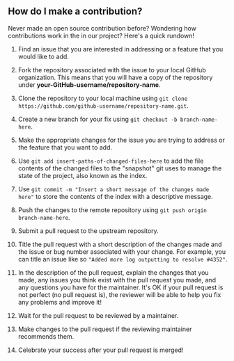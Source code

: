 ## How do I make a contribution?

Never made an open source contribution before? Wondering how contributions work in the in our project? Here's a quick rundown!

1. Find an issue that you are interested in addressing or a feature that you would like to add.
    
1. Fork the repository associated with the issue to your local GitHub organization. This means that you will have a copy of the repository under **your-GitHub-username/repository-name**.
    
1. Clone the repository to your local machine using `git clone https://github.com/github-username/repository-name.git`.

1. Create a new branch for your fix using `git checkout -b branch-name-here`.
    
1. Make the appropriate changes for the issue you are trying to address or the feature that you want to add.
    
1. Use `git add insert-paths-of-changed-files-here` to add the file contents of the changed files to the "snapshot" git uses to manage the state of the project, also known as the index.

1. Use `git commit -m "Insert a short message of the changes made here"` to store the contents of the index with a descriptive message.

1. Push the changes to the remote repository using `git push origin branch-name-here`.
    
1. Submit a pull request to the upstream repository.
    
1. Title the pull request with a short description of the changes made and the issue or bug number associated with your change. For example, you can title an issue like so `"Added more log outputting to resolve #4352"`.
    
1. In the description of the pull request, explain the changes that you made, any issues you think exist with the pull request you made, and any questions you have for the maintainer. It's OK if your pull request is not perfect (no pull request is), the reviewer will be able to help you fix any problems and improve it!

1. Wait for the pull request to be reviewed by a maintainer.

1. Make changes to the pull request if the reviewing maintainer recommends them.

1. Celebrate your success after your pull request is merged!
